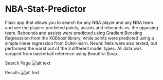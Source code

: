 # NBA-Stat-Predictor
Flask app that allows you to search for any NBA player and any NBA team and see the players predicted points, assists and rebounds vs. the opposing team. Rebounds and assists were predicted using Gradient Boosting Regresssion from the XGBoost library, while points were predicted using a simple linear regression from Scikit-learn. Neural Nets were also texted, but performed the worst out of the 3 different model types. All data was scraped from basketball reference using Beautiful Soup.

Search Page
![alt text](https://imgur.com/a/NFdquDi)

Results
![alt text](https://imgur.com/a/A1kgYFO)
